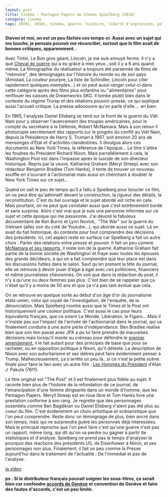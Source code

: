 ```yaml
---
layout: post
title: Cinéma - Pentagon Papers de Steven Spielberg (2018)
category: cinema
tags: 1970s, 2010s, Cinéma, guerre, histoire, liberté d'expression, politique, presse, trump, vietnam
---
```

**Steven et moi, on est un peu fâchés ces temps-ci. Aussi avec un sujet qui me touche, je pensais pouvoir me réconcilier, surtout que le film avait de bonnes critiques, apparemment**...

Avec Tintin, Le Bon gros géant, Lincoln, je me suis ennuyé ferme. Il n'y a que <a href="https://cheziceman.wordpress.com/2012/03/10/cinema-cheval-de-guerre-de-steven-spielberg-2012/">Cheval de guerre</a> qui a eu grâce à mes yeux...soit il y a 6 ans quand même. La filmographie du réalisateur a toujours été parsemée de films de "mémoire", des témoignages sur l'histoire du monde ou de son pays (Amistad, La couleur pourpre, La liste de Schindler, Lincoln pour citer rapidement quelques exemples...) et on peut aussi ranger celui-ci dans cette catégorie après des films plus enfantins ou "alimentaires" pour renflouer les caisses de Dreamworks SKG. Il tombe plutôt bien dans le contexte du régime Trump et des relations pouvoir-presse, ce qui explique aussi l'accueil critique. La presse adooooore qu'on parle d'elle.... en bien.

En 1965, l'analyste Daniel Ellsberg se rend sur le front de la guerre du Viêt Nam pour y observer l'avancement des troupes américaines, pour le compte du secrétaire à la Défense, Robert McNamara. Mais à son retour il photocopie secrètement des rapports sur le progrès du conflit au Viêt Nam, depuis la Présidence de Harry S. Truman à 1967, soit environ 20 ans de mensonges d’État et d'activités clandestines. Il divulgue alors ces documents au New York Times, la référence de l'époque... Le titre s'attire les foudres du Président Richard Nixon. Mais parrallèlement à cela, le Washington Post est dans l'impasse après le suicide de son directeur historique. Repris par la veuve, Katharine Graham (Meryl Streep) avec son rédacteur Benjamin Bradlee (Tom Hanks), il tente de trouver un nouveau souffle en s'ouvrant à l'actionariat mais aussi en cherchant à doubler le New York Times sur ce sujet...

Quand on sait le peu de temps qu'il a fallu à Spielberg pour boucler ce film, on ne peut être qu'admiratif devant la construction, la rigueur des détails, la reconstitution. C'est du bel ouvrage et le sujet abordé est riche en cela. Mais pourtant, on ne peut que constater aussi que c'est extrêmement bordé et sans surprise. Alors c'est vrai que je suis une personne informée sur ce sujet et cette époque qui me passionne. J'ai dévoré le fabuleux documentaire de Ken Burns et Lynn Novick,  "The War" sur la guerre du Vietnam (allez voir du coté de Youtube...), qui aborde aussi ce sujet. Là on avait du fait historique, du contexte pour tout comprendre des décisions des présidents. Ici, cet aspect reste en surface car Spielberg a fait un autre choix : Parler des relations entre presse et pouvoir. Il fait un peu comme<a href="https://lavoiedelepee.blogspot.fr/2017/12/datapocalypse-big-data-et-guerre-du.html"> McNamara et ses rapports</a>, il reste loin de la guerre. Katharine Graham fait partie de la bonne société de Washington et fraye avec toutes les épouses des grands décideurs, à qui on a fait comprendre que leur place est dans les discussions futiles dans le salon. Sauf qu'en prenant la tête du journal, elle se retrouve à devoir jouer d'égal à égal avec ces politiciens, financiers et même journalistes chevronnés. On voit que dans la rédaction du post, il n'y a qu'une ou deux femmes pas plus. C'est bien de se rappeler que ça n'était qu'il y a moins de 50 ans et que ça n'a pas tant évolué que cela.

On se retrouve en quelque sorte au début d'un âge d'or du journalisme états-unien, celui qui voyait de l'investigation, de l'enquête, de la dénonciation. Mais Spielberg montre aussi que le Times et le Post ont historiquement une couleur politique. C'est aussi le cas pour leurs équivalents français, que ce soient Le Monde, Libération, le Figaro....Mais il n'insiste pas sur l'impact de l'arrivée de l'actionnariat dans le journal, qui va finalement conduire à une autre perte d'indépendance. Ben Bradlee réalise bien que son lien passé avec JFK a pu lui faire prendre de mauvaises décisions mais lorsqu'il monte au créneau pour défendre le <a href="https://fr.wikipedia.org/wiki/Premier_amendement_de_la_Constitution_des_États-Unis">premier amendement</a>, il le fait autant pour des principes de base que pour se racheter, ou en opposition politique à Nixon, qu'il déteste. La description de Nixon avec son autoritarisme et ses délires peut faire évidemment penser à Trump. Malheureusement, ça s'arrête un peu là...si ce n'est la petite scène finale pour faire le lien avec un autre film : <a href="https://fr.wikipedia.org/wiki/Les_Hommes_du_président_(film)">Les Hommes du Président</a> d'Alan J. Pakula (76!!!).

Le titre original est "The Post" et il est finalement plus fidèle au sujet. Il raconte bien plus de l'histoire de la refondation de ce journal, de l'émancipation d'une femme dirigeante dans un monde d'homme, que les Pentagon Papers. Meryll Streep est en roue libre et Tom Hanks livre une prestation conforme à son rang. Je regrette que des personnages essentiels comme Ben Bagdikian ou Daniel Ellsberg n'aient pas été plus au coeur du film. C'est évidemment un choix artisitique et scénaristique que l'on peut comprendre. Reste donc un témoignage de plus, bien ancré dans son temps, mais qui ne surprendra guère les personnes déjà intéressées. Mais le principal reproche que l'on peut faire c'est qu'une guerre n'est pas un rapport, même long, qui dit qu'on va perdre ou gagner à partir de statistiques et d'analyse. Spielberg ne prend pas le temps d'analyser le pourquoi des réactions des présidents US, de Eisenhower à Nixon, et ses personnages non plus. Finalement, il fait un peu comme la Presse aujourd'hui dans le traitement de l'actualité : De l'immédiat et pas de l'analyse.

[la video](https://www.youtube.com/watch?v=7axd-1oo0jk)

**ps : Si le distributeur français pouvait soigner les sous-titres, ça serait bien car confondre <a href="https://fr.wikipedia.org/wiki/Accords_de_Genève">accords de Genève</a> et convention de Genève et faire des fautes d'accords, c'est un peu limite.**
